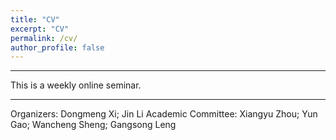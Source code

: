 ```yaml
---
title: "CV"
excerpt: "CV"
permalink: /cv/
author_profile: false
---
```


<hr>

This is a weekly online seminar.

<hr>

Organizers: Dongmeng Xi; Jin Li
Academic Committee: Xiangyu Zhou; Yun Gao; Wancheng Sheng; Gangsong Leng